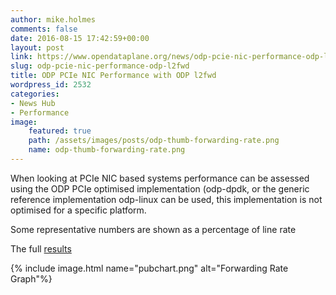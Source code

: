 ```yaml
---
author: mike.holmes
comments: false
date: 2016-08-15 17:42:59+00:00
layout: post
link: https://www.opendataplane.org/news/odp-pcie-nic-performance-odp-l2fwd/
slug: odp-pcie-nic-performance-odp-l2fwd
title: ODP PCIe NIC Performance with ODP l2fwd
wordpress_id: 2532
categories:
- News Hub
- Performance
image:
    featured: true
    path: /assets/images/posts/odp-thumb-forwarding-rate.png
    name: odp-thumb-forwarding-rate.png
---
```

When looking at PCIe NIC based systems performance can be assessed using the ODP PCIe optimised implementation (odp-dpdk, or the generic reference implementation odp-linux can be used, this implementation is not optimised for a specific platform.

Some representative numbers are shown as a percentage of line rate

The full [results](https://docs.google.com/spreadsheets/d/1srNX-OuXNazhca0tNkewCPEZdIM22JJ25XmAs-T5nL8/edit?usp=sharing)

{% include image.html name="pubchart.png" alt="Forwarding Rate Graph"%}
